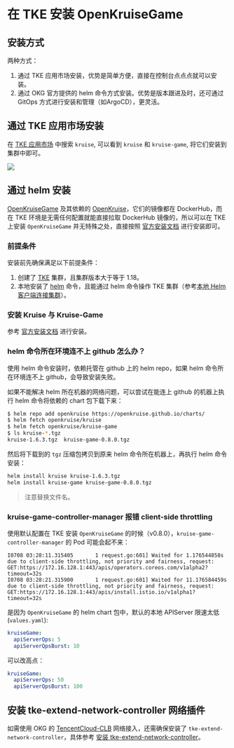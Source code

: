 # 在 TKE 安装 OpenKruiseGame

## 安装方式

两种方式：
1. 通过 TKE 应用市场安装，优势是简单方便，直接在控制台点点点就可以安装。
2. 通过 OKG 官方提供的 helm 命令方式安装。优势是版本跟进及时，还可通过 GitOps 方式进行安装和管理（如ArgoCD），更灵活。

## 通过 TKE 应用市场安装

在 [TKE 应用市场](https://console.cloud.tencent.com/tke2/helm) 中搜索 `kruise`, 可以看到 `kruise` 和 `kruise-game`, 将它们安装到集群中即可。

![](https://image-host-1251893006.cos.ap-chengdu.myqcloud.com/2024%2F12%2F26%2F20241226161254.png)

## 通过 helm 安装

[OpenKruiseGame](https://openkruise.io/zh/kruisegame/introduction) 及其依赖的 [OpenKruise](https://openkruise.io/zh/docs/)，它们的镜像都在 DockerHub，而在 TKE 环境是无需任何配置就能直接拉取 DockerHub 镜像的，所以可以在 TKE 上安装 `OpenKruiseGame` 并无特殊之处，直接按照 [官方安装文档](https://openkruise.io/zh/kruisegame/installation/) 进行安装即可。

### 前提条件

安装前先确保满足以下前提条件：
1. 创建了 [TKE](https://cloud.tencent.com/product/tke) 集群，且集群版本大于等于 1.18。
2. 本地安装了 [helm](https://helm.sh) 命令，且能通过 helm 命令操作 TKE 集群（参考[本地 Helm 客户端连接集群](https://cloud.tencent.com/document/product/457/32731)）。

### 安装 Kruise 与 Kruise-Game

参考 [官方安装文档](https://openkruise.io/zh/kruisegame/installation/) 进行安装。

### helm 命令所在环境连不上 github 怎么办？

使用 helm 命令安装时，依赖托管在 github 上的 helm repo，如果 helm 命令所在环境连不上 github，会导致安装失败。

如果不能解决 helm 所在机器的网络问题，可以尝试在能连上 github 的机器上执行 helm 命令将依赖的 chart 包下载下来：

```bash
$ helm repo add openkruise https://openkruise.github.io/charts/
$ helm fetch openkruise/kruise
$ helm fetch openkruise/kruise-game
$ ls kruise-*.tgz
kruise-1.6.3.tgz  kruise-game-0.8.0.tgz
```
然后将下载到的 `tgz` 压缩包拷贝到原来 helm 命令所在机器上，再执行 helm 命令安装：

```bash
helm install kruise kruise-1.6.3.tgz
helm install kruise-game kruise-game-0.8.0.tgz
```

> 注意替换文件名。

### kruise-game-controller-manager 报错 client-side throttling

使用默认配置在 TKE 安装 `OpenKruiseGame` 的时候（v0.8.0），`kruise-game-controller-manager` 的 Pod 可能会起不来：

```log
I0708 03:28:11.315405       1 request.go:601] Waited for 1.176544858s due to client-side throttling, not priority and fairness, request: GET:https://172.16.128.1:443/apis/operators.coreos.com/v1alpha2?timeout=32s
I0708 03:28:21.315900       1 request.go:601] Waited for 11.176584459s due to client-side throttling, not priority and fairness, request: GET:https://172.16.128.1:443/apis/install.istio.io/v1alpha1?timeout=32s
```

是因为 `OpenKruiseGame` 的 helm chart 包中，默认的本地 APIServer 限速太低 (`values.yaml`):

```yaml
kruiseGame:
  apiServerQps: 5
  apiServerQpsBurst: 10
```

可以改高点：

```yaml
kruiseGame:
  apiServerQps: 50
  apiServerQpsBurst: 100
```

## 安装 tke-extend-network-controller 网络插件

如需使用 OKG 的 [TencentCloud-CLB](https://openkruise.io/zh/kruisegame/user-manuals/network#tencentcloud-clb) 网络接入，还需确保安装了 `tke-extend-network-controller`，具体参考 [安装 tke-extend-network-controller](../../networking/tke-extend-network-controller)。 
